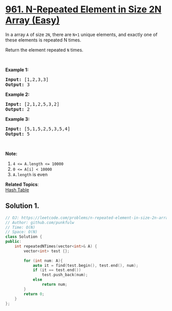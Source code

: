# [961. N-Repeated Element in Size 2N Array (Easy)](https://leetcode.com/problems/n-repeated-element-in-size-2n-array/)

<p>In a array <code>A</code> of size <code>2N</code>, there are <code>N+1</code> unique elements, and exactly one of these elements is repeated N times.</p>

<p>Return the element repeated <code>N</code> times.</p>

<p>&nbsp;</p>

<ol>
</ol>

<div>
<p><strong>Example 1:</strong></p>

<pre><strong>Input: </strong><span id="example-input-1-1">[1,2,3,3]</span>
<strong>Output: </strong><span id="example-output-1">3</span>
</pre>

<div>
<p><strong>Example 2:</strong></p>

<pre><strong>Input: </strong><span id="example-input-2-1">[2,1,2,5,3,2]</span>
<strong>Output: </strong><span id="example-output-2">2</span>
</pre>

<div>
<p><strong>Example 3:</strong></p>

<pre><strong>Input: </strong><span id="example-input-3-1">[5,1,5,2,5,3,5,4]</span>
<strong>Output: </strong><span id="example-output-3">5</span>
</pre>

<p>&nbsp;</p>

<p><strong>Note:</strong></p>

<ol>
	<li><code>4 &lt;= A.length &lt;= 10000</code></li>
	<li><code>0 &lt;= A[i] &lt; 10000</code></li>
	<li><code>A.length</code> is even</li>
</ol>
</div>
</div>
</div>


**Related Topics**:  
[Hash Table](https://leetcode.com/tag/hash-table/)

## Solution 1.

```cpp
// OJ: https://leetcode.com/problems/n-repeated-element-in-size-2n-array
// Author: github.com/punkfulw
// Time: O(N)
// Space: O(N)
class Solution {
public:
    int repeatedNTimes(vector<int>& A) {
        vector<int> test {};
        
        for (int num: A){
            auto it = find(test.begin(), test.end(), num);
            if (it == test.end())
                test.push_back(num);
            else
                return num;
        }
        return 0; 
    }
};
```
